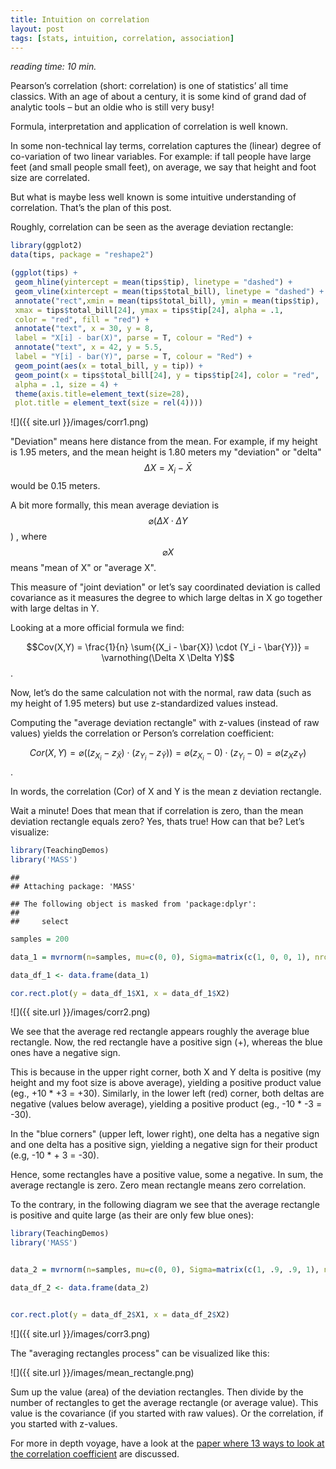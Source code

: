 ```yaml
---
title: Intuition on correlation
layout: post
tags: [stats, intuition, correlation, association]
---
```



*reading time: 10 min.*


Pearson’s correlation (short: correlation) is one of statistics’ all time classics. With an age of about a century, it is some kind of grand dad of analytic tools – but an oldie who is still very busy!

Formula, interpretation and application of correlation is well known.

In some non-technical lay terms, correlation captures the (linear) degree of co-variation of two linear variables. For example: if tall people have large feet (and small people small feet), on average, we say that height and foot size are correlated.

But what is maybe less well known is some intuitive understanding of correlation. That’s the plan of this post.

Roughly, correlation can be seen as the average deviation rectangle:

 

```r
library(ggplot2)
data(tips, package = "reshape2")

(ggplot(tips) + 
 geom_hline(yintercept = mean(tips$tip), linetype = "dashed") + 
 geom_vline(xintercept = mean(tips$total_bill), linetype = "dashed") +
 annotate("rect",xmin = mean(tips$total_bill), ymin = mean(tips$tip),
 xmax = tips$total_bill[24], ymax = tips$tip[24], alpha = .1,
 color = "red", fill = "red") +
 annotate("text", x = 30, y = 8, 
 label = "X[i] - bar(X)", parse = T, colour = "Red") +
 annotate("text", x = 42, y = 5.5, 
 label = "Y[i] - bar(Y)", parse = T, colour = "Red") +
 geom_point(aes(x = total_bill, y = tip)) +
 geom_point(x = tips$total_bill[24], y = tips$tip[24], color = "red", 
 alpha = .1, size = 4) +
 theme(axis.title=element_text(size=28),
 plot.title = element_text(size = rel(4))))
```

![]({{ site.url }}/images/corr1.png)




"Deviation" means here distance from the mean. For example, if my height is 1.95 meters, and the mean height is 1.80 meters my "deviation" or "delta" $$ \Delta X=X_i - \bar{X}$$  would be 0.15 meters.



A bit more formally, this mean average deviation is $$\varnothing (\Delta X \cdot \Delta Y$$) , where $$\varnothing X$$ means "mean of X" or "average X".

This measure of "joint deviation" or let’s say coordinated deviation is called covariance as it measures the degree to which large deltas in X go together with large deltas in Y.

Looking at a more official formula we find:

$$Cov(X,Y) = \frac{1}{n} \sum{(X_i - \bar{X}) \cdot (Y_i - \bar{Y})} = \varnothing(\Delta X \Delta Y)$$.

Now, let’s do the same calculation not with the normal, raw data (such as my height of 1.95 meters) but use z-standardized values instead.

Computing the "average deviation rectangle" with z-values (instead of raw values) yields the correlation or Person’s correlation coefficient:

$$Cor(X,Y) = \varnothing((z_{X_i} - z_{\bar{X}}) \cdot (z_{Y_i} - z_{\bar{Y}}))= \varnothing(z_{X_i} - 0) \cdot (z_{Y_i} - 0) = \varnothing(z_X z_Y)$$.

In words, the correlation (Cor) of X and Y is the mean z deviation rectangle.

Wait a minute! Does that mean that if correlation is zero, than the mean deviation rectangle equals zero? Yes, thats true! How can that be? Let’s visualize:


```r
library(TeachingDemos)
library('MASS')
```

```
## 
## Attaching package: 'MASS'
```

```
## The following object is masked from 'package:dplyr':
## 
##     select
```

```r
samples = 200

data_1 = mvrnorm(n=samples, mu=c(0, 0), Sigma=matrix(c(1, 0, 0, 1), nrow=2), empirical=TRUE)

data_df_1 <- data.frame(data_1)

cor.rect.plot(y = data_df_1$X1, x = data_df_1$X2)
```

![]({{ site.url }}/images/corr2.png)


We see that the average red rectangle appears roughly the average blue rectangle. Now, the red rectangle have a positive sign (+), whereas the blue ones have a negative sign.

This is because in the upper right corner, both X and Y delta is positive (my height and my foot size is above average), yielding a positive product value (eg., +10 * +3 = +30). Similarly, in the lower left (red) corner, both deltas are negative (values below average), yielding a positive product (eg., -10 * -3 = -30).

In the "blue corners" (upper left, lower right), one delta has a negative sign and one delta has a positive sign, yielding a negative sign for their product (e.g, -10 * + 3 = -30).

Hence, some rectangles have a positive value, some a negative. In sum, the average rectangle is zero. Zero mean rectangle means zero correlation.

To the contrary, in the following diagram we see that the average rectangle is positive and quite large (as their are only few blue ones):



```r
library(TeachingDemos)
library('MASS')


data_2 = mvrnorm(n=samples, mu=c(0, 0), Sigma=matrix(c(1, .9, .9, 1), nrow=2), empirical=TRUE)

data_df_2 <- data.frame(data_2)


cor.rect.plot(y = data_df_2$X1, x = data_df_2$X2)
```

![]({{ site.url }}/images/corr3.png)




The "averaging rectangles process" can be visualized like this:

![]({{ site.url }}/images/mean_rectangle.png)

Sum up the value (area) of the deviation rectangles. Then divide by the number of rectangles to get the average rectangle (or average value). This value is the covariance (if you started with raw values). Or the correlation, if you started with z-values.

 

For more in depth voyage, have a look at the [paper where 13 ways to look at the correlation coefficient](http://www.stat.berkeley.edu/~rabbee/correlation.pdf) are discussed.
